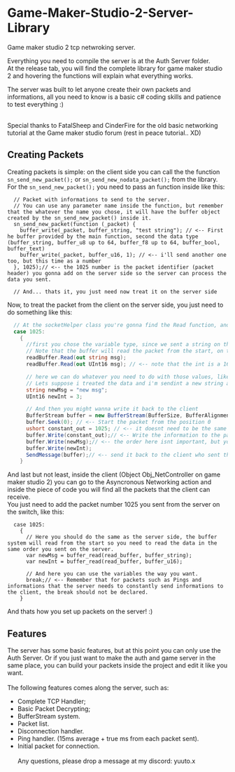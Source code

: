 # Game-Maker-Studio-2-Server-Library
Game maker studio 2 tcp netwroking server. 

Everything you need to compile the server is at the Auth Server folder.<br>
At the release tab, you will find the complete library for game maker studio 2 and hovering the functions will explain what everything works.

The server was built to let anyone create their own packets and informations, all you need to know is a basic c# coding skills and patience to test everything :)

<br>Special thanks to FatalSheep and CinderFire for the old basic networking tutorial at the Game maker studio forum (rest in peace tutorial.. XD)

## Creating Packets
Creating packets is simple: on the client side you can call the the function ``` sn_send_new_packet(); ``` or ``` sn_send_new_nodata_packet(); ``` from the library.
<br> For the ``` sn_send_new_packet(); ``` you need to pass an function inside like this:
```gml 
  // Packet with informations to send to the server.
  // You can use any parameter name inside the function, but remember that the whatever the name you chose, it will have the buffer object created by the sn_send_new_packet() inside it.
  sn_send_new_packet(function (_packet) {
    buffer_write(_packet, buffer_string, "test string"); // <-- First he buffer provided by the main function, second the data type (buffer_string, buffer_u8 up to 64, buffer_f8 up to 64, buffer_bool, buffer_text)
    buffer_write(_packet, buffer_u16, 1); // <-- i'll send another one too, but this time as a number
  }, 1025);// <-- the 1025 number is the packet identifier (packet header) you gonna add on the server side so the server can process the data you sent.

  // And... thats it, you just need now treat it on the server side
```
Now, to treat the packet from the client on the server side, you just need to do something like this:
```csharp 
  // At the socketHelper class you're gonna find the Read function, and inside the switch you gonna add a new case with the same packet id (packet header) you chose on the server.
  case 1025:
    {
      //first you chose the variable type, since we sent a string on the client, the variable must be the same.
      // Note that the buffer will read the packet from the start, on the client we sent one string and one int value, so you should declare the variables in the same order, like below:
      readBuffer.Read(out string msg);
      readBuffer.Read(out UInt16 msg); // <-- note that the int is a 16bits integer type, the same we sent from the client.

      // here we can do whatever you need to do with those values, like saving it on a database or .. whatever XD
      // Lets suppose i treated the data and i'm sendint a new string and integer value to te client.
      string newMsg = "new msg";
      UInt16 newInt = 3;

      // And then you might wanna write it back to the client
      BufferStream buffer = new BufferStream(BufferSize, BufferAlignment);// Start a new packet for the giving minimun size and alignment (should be the same as game maker's client)
      buffer.Seek(0); // <-- Start the packet from the position 0
      ushort constant_out = 1025; // <-- it doesnt need to be the same packet number, but if you wanna make things easy to understand you can use the same to know which one it is on both sides.
      buffer.Write(constant_out);// <-- Write the information to the packet you're gonna send
      buffer.Write(newMsg);// <-- the order here isnt important, but you must put everything after the constant_out value, and at the client, you need to read it at the same order.
      buffer.Write(newInt);
      SendMessage(buffer);// <-- send it back to the client who sent the packet.
    }
```
And last but not least, inside the client (Object Obj_NetController on game maker studio 2) you can go to the Asyncronous Networking action and inside the piece of code you will find all the packets that the client can receive.
<br> You just need to add the packet number 1025 you sent from the server on the switch, like this:
```gml 
  case 1025: 
    {
      // Here you should do the same as the server side, the buffer system will read from the start so you need to read the data in the same order you sent on the server.
      var newMsg = buffer_read(read_buffer, buffer_string);
      var newInt = buffer_read(read_buffer, buffer_u16);

      // And here you can use the variables the way you want.
      break;// <-- Remember that for packets such as Pings and informations that the server needs to constantly send informations to the client, the break should not be declared.
    }
```
And thats how you set up packets on the server! :)

## Features
The server has some basic features, but at this point you can only use the Auth Server. Or if you just want to make the auth and game server in the same place, you can build your packets inside the project and edit it like you want.
<br><br>The following features comes along the server, such as:

  - Complete TCP Handler;
  - Basic Packet Decrypting;
  - BufferStream system.
  - Packet list.
  - Disconnection handler.
  - Ping handler. (15ms average + true ms from each packet sent).
  - Initial packet for connection.
<br><br>
Any questions, please drop a message at my discord: yuuto.x
